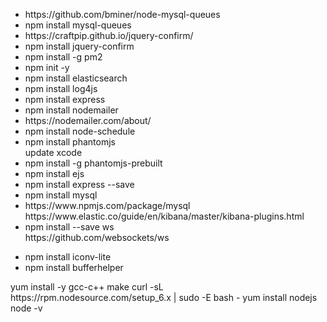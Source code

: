 <ul>

<li>https://github.com/bminer/node-mysql-queues</li>
<li>npm install mysql-queues</li>
<li>https://craftpip.github.io/jquery-confirm/</li>
<li>npm install jquery-confirm</li>
<li>npm install -g pm2 </li>
<li>npm init -y </li>
<li>npm install elasticsearch </li>
<li>npm install log4js </li>
<li>npm install express </li>
<li>npm install nodemailer  </li>
<li>https://nodemailer.com/about/  </li>
<li>npm install node-schedule   </li>
<li>npm install phantomjs   </li>
<span>update xcode</span>
<li>npm install -g phantomjs-prebuilt</li>

<li>npm install ejs  </li>
<li>npm install express --save  </li>
<li>npm install mysql  </li>
<li>https://www.npmjs.com/package/mysql  </li>
 	https://www.elastic.co/guide/en/kibana/master/kibana-plugins.html <br />
<li>npm install --save ws </li>
<span>https://github.com/websockets/ws</span>
</ul>
<ul>
<li>npm install iconv-lite</li>
<li>npm install bufferhelper</li>
</ul>
<span>
yum install -y gcc-c++ make
curl -sL https://rpm.nodesource.com/setup_6.x | sudo -E bash -
yum install nodejs
node -v
</span>